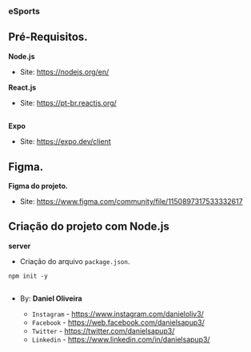 ### eSports

## Pré-Requisitos.

**Node.js**
- Site: https://nodejs.org/en/

**React.js**
- Site: https://pt-br.reactjs.org/

##

**Expo**
- Site: https://expo.dev/client

## Figma.

**Figma do projeto.**
- Site:  https://www.figma.com/community/file/1150897317533332617

## Criação do projeto com Node.js
**server**
- Criação do arquivo `package.json`.
```
npm init -y
```

































##



##

- By:  **Daniel Oliveira**

  - `Instagram` - https://www.instagram.com/danieloliv3/
  - `Facebook` - https://web.facebook.com/danielsapup3/
  - `Twitter` - https://twitter.com/danielsapup3/
  - `Linkedin` - https://www.linkedin.com/in/danielsapup3/

  ##
